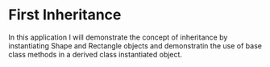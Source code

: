 # First Inheritance

In this application I will demonstrate the concept of inheritance
by instantiating Shape and Rectangle objects and demonstratin the
use of base class methods in a derived class instantiated object.
